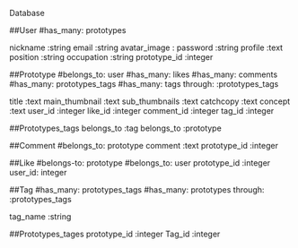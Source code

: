 Database

##User
#has_many: prototypes

nickname :string
email :string
avatar_image :
password :string
profile :text
position :string
occupation :string
prototype_id :integer

##Prototype
#belongs_to: user
#has_many: likes
#has_many: comments
#has_many: prototypes_tags
#has_many: tags through: :prototypes_tags

title :text
main_thumbnail :text
sub_thumbnails :text
catchcopy :text
concept :text
user_id :integer
like_id :integer
comment_id :integer
tag_id :integer

##Prototypes_tags
belongs_to :tag
belongs_to :prototype

##Comment
#belongs_to: prototype
comment :text
prototype_id :integer

##Like
#belongs-to: prototype
#belongs_to: user
prototype_id :integer
user_id: integer

##Tag
#has_many: prototypes_tags
#has_many: prototypes through: :prototypes_tags

tag_name :string

##Prototypes_tages
prototype_id :integer
Tag_id :integer
